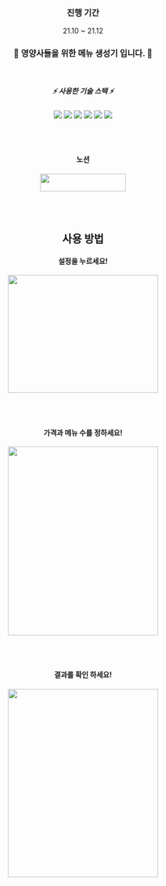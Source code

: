 <div align=center>
  
### 진행 기간
21.10 ~ 21.12
  
### :bento: 영양사들을 위한 메뉴 생성기 입니다. :bento:
  <br/>
  
#####  :zap:  사용한 기술 스택 :zap:
  
<img src="https://img.shields.io/badge/javaScript-F7DF1E?style=flat-square&logo=JavaScript&logoColor=white"/>
<img src="https://img.shields.io/badge/CSS3-1572B6?style=flat-square&logo=CSS3&logoColor=white"/>
<img src="https://img.shields.io/badge/React-61DAFB?style=flat-square&logo=React&logoColor=white"/>
<img src="https://img.shields.io/badge/Redux-764ABC?style=flat-square&logo=Redux&logoColor=white"/>
<img src="https://img.shields.io/badge/MongoDB-47A248?style=flat-square&logo=MongoDB&logoColor=white"/>
<img src="https://img.shields.io/badge/Node.js-339933?style=flat-square&logo=Node.js&logoColor=white"/>
 
<br/><br/>
  
#### 노션
  
  <a href="https://green-consonant-515.notion.site/995cb77db6ba4169b42a6ac04d6837c9">
<img src="https://img.shields.io/badge/메뉴 생성기-000000?style=flat-square&logo=Notion&logoColor=white" width="170" height="35"/></a>
  
<br/><br/>
  
## 사용 방법
  
#### 설정을 누르세요!
  
  <img src="https://user-images.githubusercontent.com/78360207/163392148-53ae022e-f566-4166-b7f6-d5eb954a5e52.png"      width="297.5" height="232.55"/>
  
<br/><br/>
  
#### 가격과 메뉴 수를 정하세요!
  
  <img src="https://user-images.githubusercontent.com/78360207/163392521-df619606-eedd-4330-aa65-13890a8aec6e.png"  width="297.5" height="372.55"/> 
  
<br/><br/>


#### 결과를 확인 하세요!
  
<img src="https://user-images.githubusercontent.com/78360207/163392527-5aae7e68-ae27-4c17-a155-e255257d831c.png" width="297.5" height="372.55"/>  
</div>

